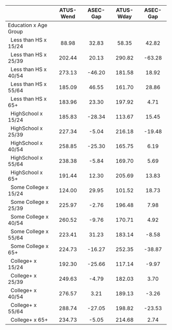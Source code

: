 
|                      |    ATUS-Wend |     ASEC-Gap |    ATUS-Wday |     ASEC-Gap |
| -------------------- | :----------: | :----------: | :----------: | :----------: |
| Education x Age Group |              |              |              |              |
| &nbsp;&nbsp;Less than HS x 15/24 |        88.98 |        32.83 |        58.35 |        42.82 |
| &nbsp;&nbsp;Less than HS x 25/39 |       202.44 |        20.13 |       290.82 |       -63.28 |
| &nbsp;&nbsp;Less than HS x 40/54 |       273.13 |       -46.20 |       181.58 |        18.92 |
| &nbsp;&nbsp;Less than HS x 55/64 |       185.09 |        46.55 |       161.70 |        28.86 |
| &nbsp;&nbsp;Less than HS x 65+ |       183.96 |        23.30 |       197.92 |         4.71 |
| &nbsp;&nbsp;HighSchool x 15/24 |       185.83 |       -28.34 |       113.67 |        15.45 |
| &nbsp;&nbsp;HighSchool x 25/39 |       227.34 |        -5.04 |       216.18 |       -19.48 |
| &nbsp;&nbsp;HighSchool x 40/54 |       258.85 |       -25.30 |       165.75 |         6.19 |
| &nbsp;&nbsp;HighSchool x 55/64 |       238.38 |        -5.84 |       169.70 |         5.69 |
| &nbsp;&nbsp;HighSchool x 65+ |       191.44 |        12.30 |       205.69 |        13.83 |
| &nbsp;&nbsp;Some College x 15/24 |       124.00 |        29.95 |       101.52 |        18.73 |
| &nbsp;&nbsp;Some College x 25/39 |       225.97 |        -2.76 |       196.48 |         7.98 |
| &nbsp;&nbsp;Some College x 40/54 |       260.52 |        -9.76 |       170.71 |         4.92 |
| &nbsp;&nbsp;Some College x 55/64 |       223.41 |        31.23 |       183.14 |        -8.58 |
| &nbsp;&nbsp;Some College x 65+ |       224.73 |       -16.27 |       252.35 |       -38.87 |
| &nbsp;&nbsp;College+ x 15/24 |       192.30 |       -25.66 |       117.14 |        -9.97 |
| &nbsp;&nbsp;College+ x 25/39 |       249.63 |        -4.79 |       182.03 |         3.70 |
| &nbsp;&nbsp;College+ x 40/54 |       276.57 |         3.21 |       189.13 |        -3.26 |
| &nbsp;&nbsp;College+ x 55/64 |       288.74 |       -27.05 |       198.82 |       -23.53 |
| &nbsp;&nbsp;College+ x 65+ |       234.73 |        -5.05 |       214.68 |         2.74 |


